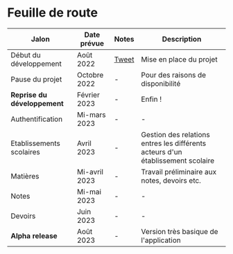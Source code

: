 # Feuille de route

| Jalon                        | Date prévue   | Notes                                                            | Description                                                                     |
| ---------------------------- | ------------- | ---------------------------------------------------------------- | ------------------------------------------------------------------------------- |
| Début du développement       | Août 2022     | [Tweet](https://twitter.com/LfbvrFlo/status/1556664724347035649) | Mise en place du projet                                                         |
| Pause du projet              | Octobre 2022  | -                                                                | Pour des raisons de disponibilité                                               |
| **Reprise du développement** | Février 2023  | -                                                                | Enfin !                                                                         |
| Authentification             | Mi-mars 2023  | -                                                                | -                                                                               |
| Etablissements scolaires     | Avril 2023    | -                                                                | Gestion des relations entres les différents acteurs d'un établissement scolaire |
| Matières                     | Mi-avril 2023 | -                                                                | Travail préliminaire aux notes, devoirs etc.                                    |
| Notes                        | Mi-mai 2023   | -                                                                | -                                                                               |
| Devoirs                      | Juin 2023     | -                                                                | -                                                                               |
| **Alpha release**            | Août 2023     | -                                                                | Version très basique de l'application                                           |
